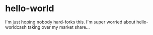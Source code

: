 # hello-world
I'm just hoping nobody hard-forks this.
I'm super worried about hello-worldcash taking over my market share...
